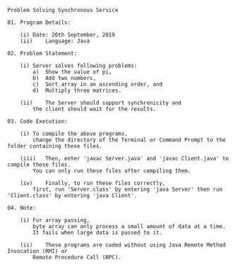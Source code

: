 
	Problem Solving Synchronous Service

	01.	Program Details:

		(i)	Date: 26th September, 2019
		(ii)	Language: Java

	02.	Problem Statement:

		(i)	Server solves following problems:
			a)	Show the value of pi,
			b)	Add two numbers,
			c)	Sort array in an ascending order, and
			d)	Multiply three matrices.

		(ii)	The Server should support synchronicity and
			the client should wait for the results.

	03.	Code Execution:

		(i)	To compile the above programs,
			change the directory of the Terminal or Command Prompt to the folder containing these files.

		(iii)	Then, enter 'javac Server.java' and 'javac Client.java' to compile these files.
			You can only run these files after compiling them.

		(iv)	Finally, to run these files correctly,
			first, run 'Server.class' by entering 'java Server' then run 'Client.class' by entering 'java Client'.

	04.	Note:

		(i)	For array passing,
			byte array can only process a small amount of data at a time.
			It fails when large data is passed to it.

		(ii)	These programs are coded without using Java Remote Method Invocation (RMI) or
			Remote Procedure Call (RPC).
